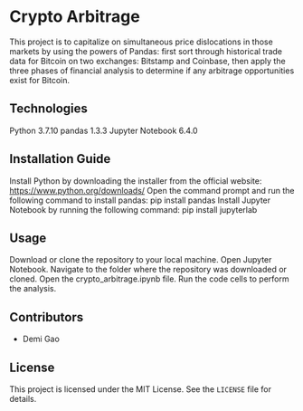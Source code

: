 # Crypto Arbitrage

This project is to capitalize on simultaneous price dislocations in those markets by using the powers of Pandas: first sort through historical trade data for Bitcoin on two exchanges: Bitstamp and Coinbase, then apply the three phases of financial analysis to determine if any arbitrage opportunities exist for Bitcoin.



## Technologies

Python 3.7.10
pandas 1.3.3
Jupyter Notebook 6.4.0


## Installation Guide

Install Python by downloading the installer from the official website: https://www.python.org/downloads/
Open the command prompt and run the following command to install pandas: pip install pandas
Install Jupyter Notebook by running the following command: pip install jupyterlab


## Usage

Download or clone the repository to your local machine.
Open Jupyter Notebook.
Navigate to the folder where the repository was downloaded or cloned.
Open the crypto_arbitrage.ipynb file.
Run the code cells to perform the analysis.


## Contributors

- Demi Gao

## License

This project is licensed under the MIT License. See the `LICENSE` file for details.